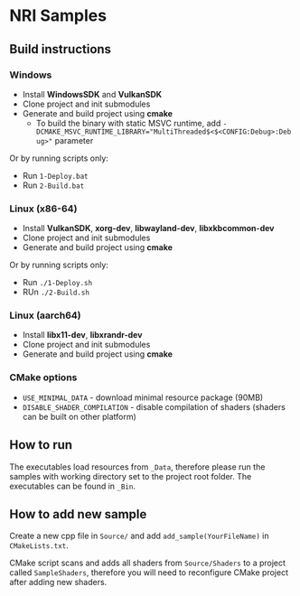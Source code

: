 # NRI Samples

## Build instructions

### Windows
- Install **WindowsSDK** and **VulkanSDK**
- Clone project and init submodules
- Generate and build project using **cmake**
  - To build the binary with static MSVC runtime, add `-DCMAKE_MSVC_RUNTIME_LIBRARY="MultiThreaded$<$<CONFIG:Debug>:Debug>"` parameter

Or by running scripts only:
- Run ``1-Deploy.bat``
- Run ``2-Build.bat``

### Linux (x86-64)
- Install **VulkanSDK**, **xorg-dev**, **libwayland-dev**, **libxkbcommon-dev**
- Clone project and init submodules
- Generate and build project using **cmake**

Or by running scripts only:
- Run `./1-Deploy.sh`
- RUn `./2-Build.sh`

### Linux (aarch64)
- Install **libx11-dev**, **libxrandr-dev**
- Clone project and init submodules
- Generate and build project using **cmake**

### CMake options
- `USE_MINIMAL_DATA` - download minimal resource package (90MB)
- `DISABLE_SHADER_COMPILATION` - disable compilation of shaders (shaders can be built on other platform)

## How to run
The executables load resources from `_Data`, therefore please run the samples with working directory set to
the project root folder. The executables can be found in `_Bin`.

## How to add new sample
Create a new cpp file in `Source/` and add `add_sample(YourFileName)` in `CMakeLists.txt`.

CMake script scans and adds all shaders from `Source/Shaders` to a project called `SampleShaders`, therefore
you will need to reconfigure CMake project after adding new shaders.
